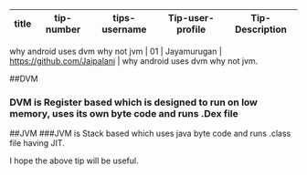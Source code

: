 title | tip-number | tips-username | Tip-user-profile | Tip-Description
-------|---------|--------|-------|-------- 

why android uses dvm why not jvm | 01 | Jayamurugan | https://github.com/Jaipalani | why android uses dvm why not jvm.

##DVM 
### DVM is Register based which is designed to run on low memory, uses its own byte code and runs .Dex file

##JVM
###JVM is Stack based which uses java byte code and runs .class file having JIT.

I hope the above tip will be useful.
